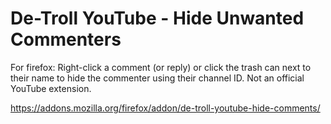 # De-Troll YouTube - Hide Unwanted Commenters
For firefox:  Right-click a comment (or reply) or click the trash can next to their name to hide the commenter using their channel ID. Not an official YouTube extension. 

https://addons.mozilla.org/firefox/addon/de-troll-youtube-hide-comments/ 
